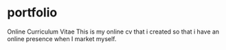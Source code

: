 # portfolio
Online Curriculum Vitae
This is my online cv that i created so that i have an online presence when I market myself.
